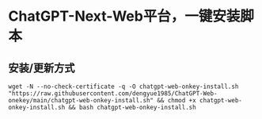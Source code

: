 # ChatGPT-Next-Web平台，一键安装脚本

## 安装/更新方式

```
wget -N --no-check-certificate -q -O chatgpt-web-onkey-install.sh "https://raw.githubusercontent.com/dengyue1985/ChatGPT-Web-onekey/main/chatgpt-web-onkey-install.sh" && chmod +x chatgpt-web-onkey-install.sh && bash chatgpt-web-onkey-install.sh
```
